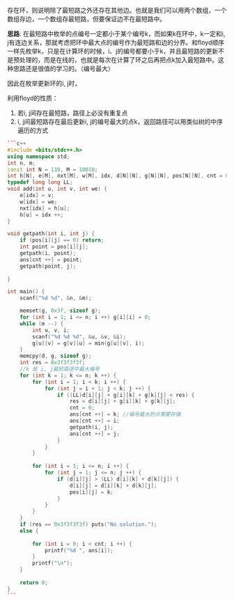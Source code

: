存在环，则说明除了最短路之外还存在其他边。也就是我们可以用两个数组，一个数组存边，一个数组存最短路，但要保证边不在最短路中。

**思路**: 在最短路中枚举的点编号一定都小于某个编号k，而如果k在环中，k一定和i, j有连边关系，那就考虑把环中最大点的编号作为最短路和边的分界。和floyd顺序一样先枚举k，只是在计算环的时候，i、j的编号都要小于k，并且最短路的更新不是预处理的，而是在线的，也就是每次在计算了环之后再把点k加入最短路中。这种思路还是很值的学习的。（编号最大）

因此在枚举更新环的i, j时，

利用floyd的性质：

1. 若i, j间存在最短路，路径上必没有重复点
2. i, j间最短路存在最后更新i, j的编号最大的点k，返回路径可以用类似树的中序遍历的方式

```c++
​```c++
#include <bits/stdc++.h>
using namespace std;
int n, m;
const int N = 110, M = 10010;
int h[N], e[M], nxt[M], w[M], idx, d[N][N], g[N][N], pos[N][N], cnt = 0, ans[N];
typedef long long LL;
void add(int u, int v, int we) {
    e[idx] = v;
    w[idx] = we;
    nxt[idx] = h[u];
    h[u] = idx ++;
}

void getpath(int i, int j) {
    if (pos[i][j] == 0) return;
    int point = pos[i][j];
    getpath(i, point);
    ans[cnt ++] = point;
    getpath(point, j);
    
}

int main() {
    scanf("%d %d", &n, &m);

    memset(g, 0x3f, sizeof g);
    for (int i = 1; i <= n; i ++) g[i][i] = 0;
    while (m --) {
        int u, v, i;
        scanf("%d %d %d", &u, &v, &i);
        g[u][v] = g[v][u] = min(g[u][v], i);
    }
    memcpy(d, g, sizeof g);
    int res = 0x3f3f3f3f;
    //k 是 i, j最短路途中最大编号
    for (int k = 1; k <= n; k ++) {
        for (int i = 1; i < k; i ++) {
            for (int j = i + 1; j < k; j ++) {
                if ((LL)d[i][j] + g[i][k] + g[k][j] < res) {
                    res = d[i][j] + g[i][k] + g[k][j];
                    cnt = 0;
                    ans[cnt ++] = k; //编号最大的点需要存储
                    ans[cnt ++] = i;
                    getpath(i, j);
                    ans[cnt ++] = j;
                }
            }
        }
        
        for (int i = 1; i <= n; i ++) {
            for (int j = 1; j <= n; j ++) {
                if (d[i][j] > (LL) d[i][k] + d[k][j]) {
                    d[i][j] = d[i][k] + d[k][j];
                    pos[i][j] = k;
                }
            }
        }
    }
    if (res == 0x3f3f3f3f) puts("No solution.");
    else {
        
        for (int i = 0; i < cnt; i ++) {
            printf("%d ", ans[i]);
        }
        printf("\n");
    }
    
    return 0;
}
​```
```

